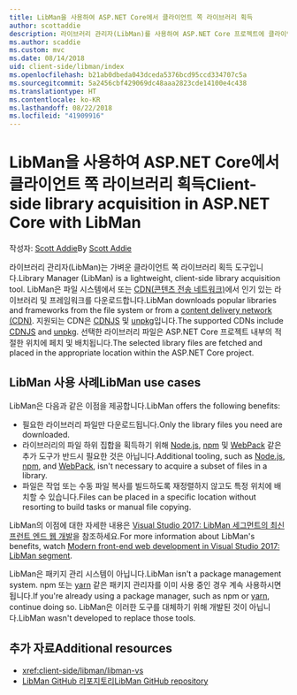 ```yaml
---
title: LibMan을 사용하여 ASP.NET Core에서 클라이언트 쪽 라이브러리 획득
author: scottaddie
description: 라이브러리 관리자(LibMan)를 사용하여 ASP.NET Core 프로젝트에 클라이언트 쪽 라이브러리 자산을 설치하는 방법을 알아봅니다.
ms.author: scaddie
ms.custom: mvc
ms.date: 08/14/2018
uid: client-side/libman/index
ms.openlocfilehash: b21ab0dbeda043dceda5376bcd95ccd334707c5a
ms.sourcegitcommit: 5a2456cbf429069dc48aaa2823cde14100e4c438
ms.translationtype: HT
ms.contentlocale: ko-KR
ms.lasthandoff: 08/22/2018
ms.locfileid: "41909916"
---
```

# <a name="client-side-library-acquisition-in-aspnet-core-with-libman"></a><span data-ttu-id="6cfa0-103">LibMan을 사용하여 ASP.NET Core에서 클라이언트 쪽 라이브러리 획득</span><span class="sxs-lookup"><span data-stu-id="6cfa0-103">Client-side library acquisition in ASP.NET Core with LibMan</span></span>

<span data-ttu-id="6cfa0-104">작성자: [Scott Addie](https://twitter.com/Scott_Addie)</span><span class="sxs-lookup"><span data-stu-id="6cfa0-104">By [Scott Addie](https://twitter.com/Scott_Addie)</span></span>

<span data-ttu-id="6cfa0-105">라이브러리 관리자(LibMan)는 가벼운 클라이언트 쪽 라이브러리 획득 도구입니다.</span><span class="sxs-lookup"><span data-stu-id="6cfa0-105">Library Manager (LibMan) is a lightweight, client-side library acquisition tool.</span></span> <span data-ttu-id="6cfa0-106">LibMan은 파일 시스템에서 또는 [CDN(콘텐츠 전송 네트워크)](https://wikipedia.org/wiki/Content_delivery_network)에서 인기 있는 라이브러리 및 프레임워크를 다운로드합니다.</span><span class="sxs-lookup"><span data-stu-id="6cfa0-106">LibMan downloads popular libraries and frameworks from the file system or from a [content delivery network (CDN)](https://wikipedia.org/wiki/Content_delivery_network).</span></span> <span data-ttu-id="6cfa0-107">지원되는 CDN은 [CDNJS](https://cdnjs.com/) 및 [unpkg](https://unpkg.com/#/)입니다.</span><span class="sxs-lookup"><span data-stu-id="6cfa0-107">The supported CDNs include [CDNJS](https://cdnjs.com/) and [unpkg](https://unpkg.com/#/).</span></span> <span data-ttu-id="6cfa0-108">선택한 라이브러리 파일은 ASP.NET Core 프로젝트 내부의 적절한 위치에 페치 및 배치됩니다.</span><span class="sxs-lookup"><span data-stu-id="6cfa0-108">The selected library files are fetched and placed in the appropriate location within the ASP.NET Core project.</span></span>

## <a name="libman-use-cases"></a><span data-ttu-id="6cfa0-109">LibMan 사용 사례</span><span class="sxs-lookup"><span data-stu-id="6cfa0-109">LibMan use cases</span></span>

<span data-ttu-id="6cfa0-110">LibMan은 다음과 같은 이점을 제공합니다.</span><span class="sxs-lookup"><span data-stu-id="6cfa0-110">LibMan offers the following benefits:</span></span>

* <span data-ttu-id="6cfa0-111">필요한 라이브러리 파일만 다운로드됩니다.</span><span class="sxs-lookup"><span data-stu-id="6cfa0-111">Only the library files you need are downloaded.</span></span>
* <span data-ttu-id="6cfa0-112">라이브러리의 파일 하위 집합을 획득하기 위해 [Node.js](https://nodejs.org), [npm](https://www.npmjs.com) 및 [WebPack](https://webpack.js.org) 같은 추가 도구가 반드시 필요한 것은 아닙니다.</span><span class="sxs-lookup"><span data-stu-id="6cfa0-112">Additional tooling, such as [Node.js](https://nodejs.org), [npm](https://www.npmjs.com), and [WebPack](https://webpack.js.org), isn't necessary to acquire a subset of files in a library.</span></span>
* <span data-ttu-id="6cfa0-113">파일은 작업 또는 수동 파일 복사를 빌드하도록 재정렬하지 않고도 특정 위치에 배치할 수 있습니다.</span><span class="sxs-lookup"><span data-stu-id="6cfa0-113">Files can be placed in a specific location without resorting to build tasks or manual file copying.</span></span>

<span data-ttu-id="6cfa0-114">LibMan의 이점에 대한 자세한 내용은 [Visual Studio 2017: LibMan 세그먼트의 최신 프런트 엔드 웹 개발](https://channel9.msdn.com/Events/Build/2017/B8073#time=43m34s)을 참조하세요.</span><span class="sxs-lookup"><span data-stu-id="6cfa0-114">For more information about LibMan's benefits, watch [Modern front-end web development in Visual Studio 2017: LibMan segment](https://channel9.msdn.com/Events/Build/2017/B8073#time=43m34s).</span></span>

<span data-ttu-id="6cfa0-115">LibMan은 패키지 관리 시스템이 아닙니다.</span><span class="sxs-lookup"><span data-stu-id="6cfa0-115">LibMan isn't a package management system.</span></span> <span data-ttu-id="6cfa0-116">npm 또는 [yarn](https://yarnpkg.com) 같은 패키지 관리자를 이미 사용 중인 경우 계속 사용하시면 됩니다.</span><span class="sxs-lookup"><span data-stu-id="6cfa0-116">If you're already using a package manager, such as npm or [yarn](https://yarnpkg.com), continue doing so.</span></span> <span data-ttu-id="6cfa0-117">LibMan은 이러한 도구를 대체하기 위해 개발된 것이 아닙니다.</span><span class="sxs-lookup"><span data-stu-id="6cfa0-117">LibMan wasn't developed to replace those tools.</span></span>

## <a name="additional-resources"></a><span data-ttu-id="6cfa0-118">추가 자료</span><span class="sxs-lookup"><span data-stu-id="6cfa0-118">Additional resources</span></span>

* <xref:client-side/libman/libman-vs>
* [<span data-ttu-id="6cfa0-119">LibMan GitHub 리포지토리</span><span class="sxs-lookup"><span data-stu-id="6cfa0-119">LibMan GitHub repository</span></span>](https://github.com/aspnet/LibraryManager)
